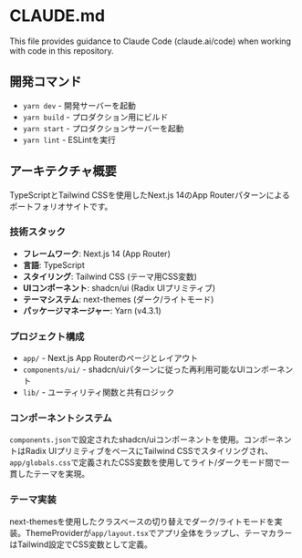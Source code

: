 # CLAUDE.md

This file provides guidance to Claude Code (claude.ai/code) when working with code in this repository.

## 開発コマンド

- `yarn dev` - 開発サーバーを起動
- `yarn build` - プロダクション用にビルド
- `yarn start` - プロダクションサーバーを起動
- `yarn lint` - ESLintを実行

## アーキテクチャ概要

TypeScriptとTailwind CSSを使用したNext.js 14のApp Routerパターンによるポートフォリオサイトです。

### 技術スタック

- **フレームワーク**: Next.js 14 (App Router)
- **言語**: TypeScript
- **スタイリング**: Tailwind CSS (テーマ用CSS変数)
- **UIコンポーネント**: shadcn/ui (Radix UIプリミティブ)
- **テーマシステム**: next-themes (ダーク/ライトモード)
- **パッケージマネージャー**: Yarn (v4.3.1)

### プロジェクト構成

- `app/` - Next.js App Routerのページとレイアウト
- `components/ui/` - shadcn/uiパターンに従った再利用可能なUIコンポーネント
- `lib/` - ユーティリティ関数と共有ロジック

### コンポーネントシステム

`components.json`で設定されたshadcn/uiコンポーネントを使用。コンポーネントはRadix UIプリミティブをベースにTailwind CSSでスタイリングされ、`app/globals.css`で定義されたCSS変数を使用してライト/ダークモード間で一貫したテーマを実現。

### テーマ実装

next-themesを使用したクラスベースの切り替えでダーク/ライトモードを実装。ThemeProviderが`app/layout.tsx`でアプリ全体をラップし、テーマカラーはTailwind設定でCSS変数として定義。
